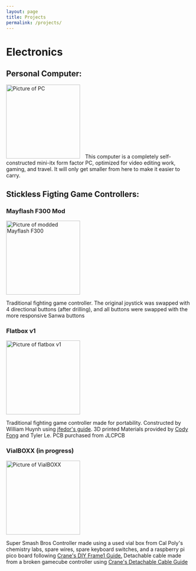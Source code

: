 ```yaml
---
layout: page
title: Projects
permalink: /projects/
---
```

# Electronics
## Personal Computer:
<img src="{{ site.baseurl}}/images/PC.jpg" alt="Picture of PC" width="200" style="margin-top: 0px; margin-right: 10px" />
This computer is a completely self-constructed mini-itx form factor PC, optimized for video editing work, gaming, and travel. It will only get smaller from here to make it easier to carry. 

## Stickless Figting Game Controllers:

### Mayflash F300 Mod
<img src="{{ site.baseurl}}/images/mayflash.jpg" alt="Picture of modded Mayflash F300" width="200" style="margin-top: 0px; margin-right: 10px" />

Traditional fighting game controller. The original joystick was swapped with 4 directional buttons (after drilling), and all buttons were swapped with the more responsive Sanwa buttons

### Flatbox v1
<img src="{{ site.baseurl}}/images/flatbox.jpg" alt="Picture of flatbox v1" width="200" style="margin-top: 0px; margin-right: 10px" />

Traditional fighting game controller made for portability. Constructed by William Huynh using [jfedor's guide](https://github.com/jfedor2/flatbox/tree/master/hardware-rev1.1). 3D printed Materials provided by [Cody Fong](https://www.instagram.com/yeolde3dprinter/) and Tyler Le. PCB purchased from JLCPCB

### VialBOXX (in progress)
<img src="{{ site.baseurl}}/images/vialBOXX.jpg" alt="Picture of VialBOXX" width="200" style="margin-top: 0px; margin-right: 10px" />

Super Smash Bros Controller made using a used vial box from Cal Poly's chemistry labs, spare wires, spare keyboard switches, and a raspberry pi pico board following [Crane's DIY Frame1 Guide.](https://www.youtube.com/watch?v=trGa98tEy_0) Detachable cable made from a broken gamecube controller using [Crane's Detachable Cable Guide](https://github.com/Crane1195/DIYB0XX/tree/master/Detachable%20Cable)
